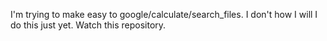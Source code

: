 I&apos;m trying to make easy to google/calculate/search_files. I don&apos;t how I will I do this just yet. Watch this repository.
